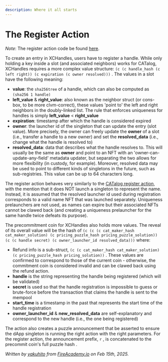 ```yaml
---
description: Where it all starts
---
```


# The Register Action

_Note_: The register action code be found [here](https://github.com/Yakuhito/slot-machine/blob/master/puzzles/actions/xchandles/register.clsp).

To create an entry in XCHandles, users have to register a handle. While only holding a key inside a slot (and associated neighbors) works for CATalog, XCHandles requires a more complex value structure: `(c (c handle_hash (c left right)) (c expiration (c owner resolved)))` . The values in a slot have the following meaning:

* **value**: the `sha256tree` of a handle, which can also be computed as `(sha256 1 handle)`
* **left\_value** & **right\_value**: also known as the neighbor struct (or cons-box, to be more clvm-correct), these values 'point to' the left and right neighbors in the doubly-linked list. The rule that enforces uniqueness for handles is simply **left\_value** < **right\_value**
* **expiration**: timestamp after which the handle is considered expired
* **owner**: the launcher id of the singleton that can update the entry (slot value). More precisely, the owner can freely update the **owner** of a slot (i.e., transfer a handle to a new owner) and set the **resolved\_data** (i.e., change what the handle is resolved to)
* **resolved\_data**: data that describes what the handle resolves to. This will usually be the same as **owner** and point to an NFT with an 'owner-can-update-any-field' metadata updater, but separating the two allows for more flexibility (in custody, for example). Moreover, resolved data may be used to point to different kinds of singletons in the future, such as sub-registries. This value can be up to 64 characters long.

The register action behaves very similarly to the [CATalog register action](https://docs.catalog.cat/technical-manual/catalog/the-register-action), with the mention that it does NOT launch a singleton to represent the name. Instead, it is assumed that the resolved launcher id used during registration corresponds to a valid name NFT that was launched separately. Uniqueness prelaunchers are not used, as names can expire but their associated NFTs cannot be clawed back (and creating a uniqueness prelauncher for the same handle twice defeats its purpose).

The precommitment coin for XCHandles also holds more values. The reveal of its overall value will be the hash of `(c (c (c cat_maker_hash cat_maker_solution) (c pricing_puzzle_hash pricing_puzzle_solution)) (c (c handle secret) (c owner_launcher_id resolved_data)))` where:

* Refund info is a sub-struct, `(c (c cat_maker_hash cat_maker_solution) (c pricing_puzzle_hash pricing_solution))` . These values are confirmed to correspond to those of the current coin - otherwise, the commitment coin is considered invalid and can be clawed back using the refund action.
* **handle** is the string representing the handle being registered (which will be validated)
* **secret** is used so that the handle registration is impossible to guess or brute-force before the transaction that claims the handle is sent to the mempool
* **start\_time** is a timestamp in the past that represents the start time of the handle registration
* **owner\_launcher\_id** & **new\_resolved\_data** are self-explanatory and correspond to the new handle (i.e., the one being registered)

The action also creates a puzzle announcement that be asserted to ensure the dApp singleton is running the right action with the right parameters. For the register action, the announcement prefix, `r` , is concatenated to the precommit coin's full puzzle hash .

_Written by_ [_yakuhito_](https://x.com/yakuh1t0) _from_ [_FireAcademy.io_](https://fireacademy.io/) _on Feb 15th, 2025._
